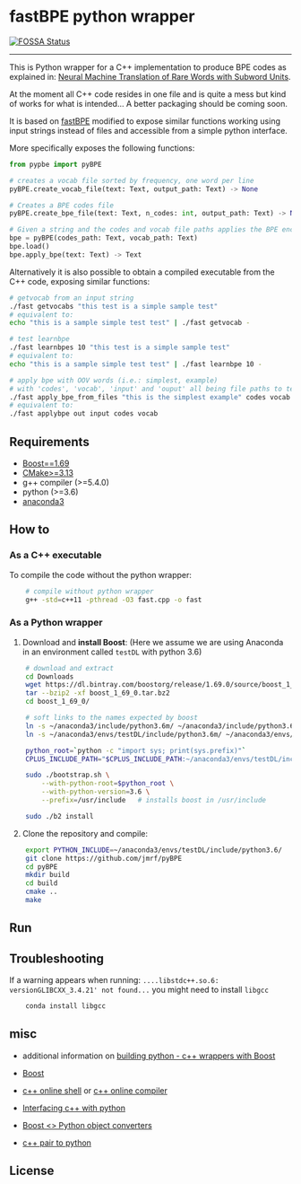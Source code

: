 # fastBPE python wrapper

[![FOSSA Status](https://app.fossa.com/api/projects/git%2Bgithub.com%2Fjmrf%2FpyBPE.svg?type=shield)](https://app.fossa.com/projects/git%2Bgithub.com%2Fjmrf%2FpyBPE?ref=badge_shield)

---------------

This is Python wrapper for a C++ implementation to produce BPE codes as explained in:
[Neural Machine Translation of Rare Words with Subword Units](https://arxiv.org/abs/1508.07909).

At the moment all C++ code resides in one file and is quite a mess but
kind of works for what is intended... A better packaging should be coming soon.

It is based on [fastBPE](https://github.com/glample/fastBPE)
modified to expose similar functions working using input strings
instead of files and accessible from a simple python interface.

More specifically exposes the following functions:

```python
from pypbe import pyBPE

# creates a vocab file sorted by frequency, one word per line
pyBPE.create_vocab_file(text: Text, output_path: Text) -> None

# Creates a BPE codes file
pyBPE.create_bpe_file(text: Text, n_codes: int, output_path: Text) -> None

# Given a string and the codes and vocab file paths applies the BPE encoding
bpe = pyBPE(codes_path: Text, vocab_path: Text)
bpe.load()
bpe.apply_bpe(text: Text) -> Text
```


Alternatively it is also possible to obtain a compiled executable from the C++
code, exposing similar functions:

```bash
# getvocab from an input string
./fast getvocabs "this test is a simple sample test"
# equivalent to:
echo "this is a sample simple test test" | ./fast getvocab -

# test learnbpe
./fast learnbpes 10 "this test is a simple sample test"
# equivalent to:
echo "this is a sample simple test test" | ./fast learnbpe 10 -

# apply bpe with OOV words (i.e.: simplest, example)
# with 'codes', 'vocab', 'input' and 'ouput' all being file paths to text files
./fast apply_bpe_from_files "this is the simplest example" codes vocab
# equivalent to:
./fast applybpe out input codes vocab
```



## Requirements

-   [Boost==1.69](http://www.boost.org/)
-   [CMake>=3.13](https://cmake.org/download/)
-   g++ compiler (>=5.4.0)
-   python (>=3.6)
-   [anaconda3](https://www.continuum.io/downloads)

## How to

### As a C++ executable

To compile the code without the python wrapper:

```bash
    # compile without python wrapper
    g++ -std=c++11 -pthread -O3 fast.cpp -o fast
```

### As a Python wrapper

1. Download and **install Boost**:
   (Here we assume we are using Anaconda in an environment called `testDL` with python 3.6)

```bash
    # download and extract
    cd Downloads
    wget https://dl.bintray.com/boostorg/release/1.69.0/source/boost_1_69_0.tar.bz2
    tar --bzip2 -xf boost_1_69_0.tar.bz2
    cd boost_1_69_0/

    # soft links to the names expected by boost
    ln -s ~/anaconda3/include/python3.6m/ ~/anaconda3/include/python3.6/
    ln -s ~/anaconda3/envs/testDL/include/python3.6m/ ~/anaconda3/envs/testDL/include/python3.6/

    python_root=`python -c "import sys; print(sys.prefix)"`
    CPLUS_INCLUDE_PATH="$CPLUS_INCLUDE_PATH:~/anaconda3/envs/testDL/include/python3.6"

    sudo ./bootstrap.sh \
        --with-python-root=$python_root \
        --with-python-version=3.6 \
        --prefix=/usr/include   # installs boost in /usr/include

    sudo ./b2 install
```

2. Clone the repository and compile:

```bash
    export PYTHON_INCLUDE=~/anaconda3/envs/testDL/include/python3.6/
    git clone https://github.com/jmrf/pyBPE
    cd pyBPE
    mkdir build
    cd build
    cmake ..
    make
```

## Run

## Troubleshooting

If a warning appears when running:
`....libstdc++.so.6: versionGLIBCXX_3.4.21' not found...`
you might need to install `libgcc`

```bash
    conda install libgcc
```

## misc

-   additional information on [building python - c++ wrappers with Boost](https://www.preney.ca/paul/archives/107)

-   [Boost](http://www.boost.org/users/history/version_1_64_0.html)

-   [c++ online shell](http://cpp.sh/) or [c++ online compiler](https://rextester.com/l/cpp_online_compiler_gcc)

-   [Interfacing c++ with python](https://flanusse.net/interfacing-c++-with-python.html)

-   [Boost <> Python object converters](https://sixty-north.com/blog/how-to-write-boost-python-type-converters.html)

-   [c++ pair to python](https://stackoverflow.com/questions/16497889/how-to-expose-stdpair-to-python-using-boostpython)


## License



